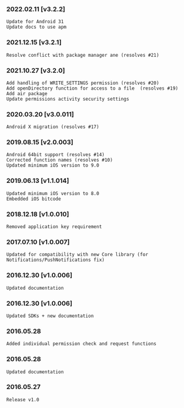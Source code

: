 ### 2022.02.11 [v3.2.2]

```
Update for Android 31
Update docs to use apm
```

### 2021.12.15 [v3.2.1]

```
Resolve conflict with package manager ane (resolves #21)
```

### 2021.10.27 [v3.2.0]

```
Add handling of WRITE_SETTINGS permission (resolves #20)
Add openDirectory function for access to a file  (resolves #19)
Add air package
Update permissions activity security settings
```



### 2020.03.20 [v3.0.011]

```
Android X migration (resolves #17)
```


### 2019.08.15 [v2.0.003]

```
Android 64bit support (resolves #14)
Corrected function names (resolves #10)
Updated minimum iOS version to 9.0
```


### 2019.06.13 [v1.1.014]

```
Updated minimum iOS version to 8.0
Embedded iOS bitcode
```


### 2018.12.18 [v1.0.010]

```
Removed application key requirement
```


### 2017.07.10 [v1.0.007]

```
Updated for compatibility with new Core library (for Notifications/PushNotifications fix)
```


### 2016.12.30 [v1.0.006]

```
Updated documentation
```


### 2016.12.30 [v1.0.006]

```
Updated SDKs + new documentation
```


### 2016.05.28

```
Added individual permission check and request functions
```


### 2016.05.28

```
Updated documentation
```


### 2016.05.27

```
Release v1.0
```
